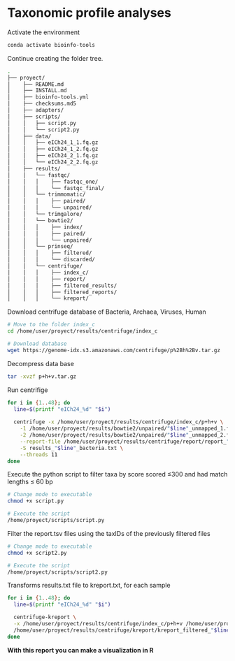 # Taxonomic profile analyses

Activate the environment
```bash
conda activate bioinfo-tools
```

Continue creating the folder tree.

```bash
.
├── proyect/
│    ├── README.md
│    ├── INSTALL.md
│    ├── bioinfo-tools.yml
│    ├── checksums.md5
│    ├── adapters/
│    ├── scripts/
│    │   ├── script.py
│    │   └── script2.py
│    ├── data/
│    │   ├── eICh24_1_1.fq.gz
│    │   ├── eICh24_1_2.fq.gz
│    │   ├── eICh24_2_1.fq.gz
│    │   └── eICh24_2_2.fq.gz
│    ├── results/
│    │   └── fastqc/
│    │   │    ├── fastqc_one/
│    │   │    └── fastqc_final/
│    │   └── trimmomatic/
│    │   │    ├── paired/
│    │   │    └── unpaired/
│    │   └── trimgalore/
│    │   └── bowtie2/
│    │   │    ├── index/
│    │   │    ├── paired/
│    │   │    └── unpaired/
│    │   └── prinseq/
│    │   │    ├── filtered/
│    │   │    └── discarded/
│    │   └── centrifuge/
│    │   │    ├── index_c/
│    │   │    ├── report/
│    │   │    ├── filtered_results/
│    │   │    ├── filtered_reports/
│    │   │    └── kreport/

```

Download centrifuge database of Bacteria, Archaea, Viruses, Human
```bash
# Move to the folder index_c
cd /home/user/proyect/results/centrifuge/index_c

# Download database
wget https://genome-idx.s3.amazonaws.com/centrifuge/p%2Bh%2Bv.tar.gz
```

Decompress data base
```bash
tar -xvzf p+h+v.tar.gz
```

Run centrifige
```bash
for i in {1..48}; do
  line=$(printf "eICh24_%d" "$i")
  
  centrifuge -x /home/user/proyect/results/centrifuge/index_c/p+h+v \
    -1 /home/user/proyect/results/bowtie2/unpaired/"$line"_unmapped_1.fastq.gz \
    -2 /home/user/proyect/results/bowtie2/unpaired/"$line"_unmapped_2.fastq.gz \
    --report-file /home/user/proyect/results/centrifuge/report/report_"$line"_bacteria.txt \
    -S results_"$line"_bacteria.txt \
    --threads 11
done
```

Execute the python script to filter taxa by score scored ≤300 and had match lengths ≤ 60 bp
```bash
# Change mode to executable
chmod +x script.py

# Execute the script
/home/proyect/scripts/script.py
```

Filter the report.tsv files using the taxIDs of the previously filtered files
```bash
# Change mode to executable
chmod +x script2.py

# Execute the script
/home/proyect/scripts/script2.py
```

Transforms results.txt file to kreport.txt, for each sample
```bash
for i in {1..48}; do
  line=$(printf "eICh24_%d" "$i")

  centrifuge-kreport \
  -x /home/user/proyect/results/centrifuge/index_c/p+h+v /home/user/proyect/results/centrifuge/filtered_reports/filtered_report_"$line"_bacteria.tsv > \
  /home/user/proyect/results/centrifuge/kreport/kreport_filtered_"$line"_bacteria.txt
done

```

**With this report you can make a visualization in R**
